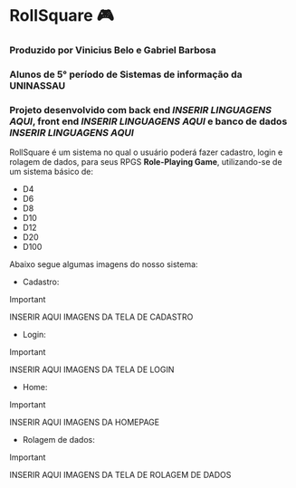 # RollSquare 🎮

### Produzido por Vinicius Belo e Gabriel Barbosa
### Alunos de 5° período de Sistemas de informação da UNINASSAU
### Projeto desenvolvido com back end ***INSERIR LINGUAGENS AQUI***, front end ***INSERIR LINGUAGENS AQUI*** e banco de dados ***INSERIR LINGUAGENS AQUI***

RollSquare é um sistema no qual o usuário poderá fazer cadastro, login e rolagem de dados, para seus RPGS **Role-Playing Game**, utilizando-se de um sistema básico de:
- D4
- D6
- D8
- D10
- D12
- D20
- D100

Abaixo segue algumas imagens do nosso sistema:
- Cadastro:
> [!IMPORTANT]
> INSERIR AQUI IMAGENS DA TELA DE CADASTRO

- Login:
> [!IMPORTANT]
> INSERIR AQUI IMAGENS DA TELA DE LOGIN

- Home:
> [!IMPORTANT]
> INSERIR AQUI IMAGENS DA HOMEPAGE

- Rolagem de dados:
> [!IMPORTANT]
> INSERIR AQUI IMAGENS DA TELA DE ROLAGEM DE DADOS

